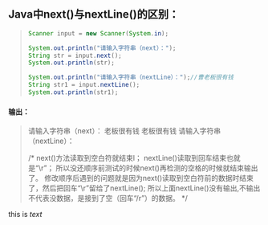 ## Java中next()与nextLine()的区别：

>```java
>Scanner input = new Scanner(System.in);
>
>System.out.println("请输入字符串（next）：");
>String str = input.next();
>System.out.println(str);
>
>System.out.println("请输入字符串（nextLine）：");//曹老板很有钱
>String str1 = input.nextLine();
>System.out.println(str1);
>```

#### 输出：

>请输入字符串（next）：
>老板很有钱
>老板很有钱
>请输入字符串（nextLine）：
>
>/*
>next()方法读取到空白符就结束l；
>nextLine()读取到回车结束也就是“\r”；
>所以没还顺序前测试的时候next()再检测的空格的时候就结束输出了。
>修改顺序后遇到的问题就是因为next()读取到空白符前的数据时结束了，然后把回车“\r”留给了nextLine();
>所以上面nextLine()没有输出,不输出不代表没数据，是接到了空（回车“/r”）的数据。
>*/



this is *text*









